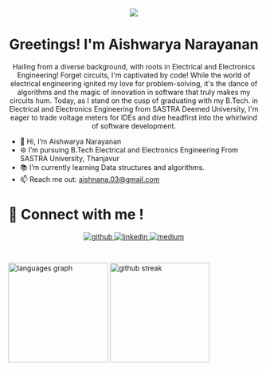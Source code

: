 ###
<!-- <h1 align="center">Greetings! I'm Aishwarya Narayanan</h1> -->
<div align="center">
<img src="https://user-images.githubusercontent.com/42115530/92640221-9728ca00-f2fa-11ea-8994-c72b26e937de.gif" align="center"/>
</div>
<h1 align="center">Greetings! I'm Aishwarya Narayanan</h1>
<p align="center">Hailing from a diverse background, with roots in Electrical and Electronics Engineering! Forget circuits, I'm captivated by code! While the world of electrical engineering ignited my love for problem-solving, it's the dance of algorithms and the magic of innovation in software that truly makes my circuits hum. Today, as I stand on the cusp of graduating with my B.Tech. in Electrical and Electronics Engineering from SASTRA Deemed University, I'm eager to trade voltage meters for IDEs and dive headfirst into the whirlwind of software development.</p>

- 👋 Hi, I’m Aishwarya Narayanan
- ⚙️ I’m pursuing B.Tech Electrical and Electronics Engineering From SASTRA University, Thanjavur 
- 📚 I’m currently learning Data structures and algorithms.
- 📫 Reach me out: aishnana.03@gmail.com



# 💬 Connect with me !
<div align="center">
<a href="https://github.com/Aishwarya-Narayanan03" target="_blank">
<img src=https://img.shields.io/badge/github-%2324292e.svg?&style=for-the-badge&logo=github&logoColor=white alt=github style="margin-bottom: 5px;" />
</a>
<a href="https://www.linkedin.com/in/aishwarya-narayananan/" target="_blank">
<img src=https://img.shields.io/badge/linkedin-%231E77B5.svg?&style=for-the-badge&logo=linkedin&logoColor=white alt=linkedin style="margin-bottom: 5px;" />
</a>
<a href="https://medium.com/@aishwarya_narayanan" target="_blank">
<img src=https://img.shields.io/badge/medium-%23292929.svg?&style=for-the-badge&logo=medium&logoColor=white alt=medium style="margin-bottom: 5px;" />
</a>  
</div>  

#
<div>
  <img src="https://github-readme-stats.vercel.app/api/top-langs?username=Aishwarya-Narayanan03&locale=en&hide_title=false&layout=compact&card_width=320&langs_count=5&theme=algolia&hide_border=false" height="200" alt="languages graph"  />
   <img src="https://github-readme-streak-stats.herokuapp.com/?user=Aishwarya-Narayanan03&theme=algolia" height="200" alt="github streak"  />
</div>







<!---
Aishwarya-Narayanan03/Aishwarya-Narayanan03 is a ✨ special ✨ repository because its `README.md` (this file) appears on your GitHub profile.
You can click the Preview link to take a look at your changes.
--->
